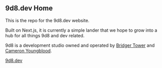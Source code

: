 ## 9d8.dev Home

This is the repo for the 9d8.dev website. 

Built on Next.js, it is currently a simple lander that we hope to grow into a hub for all things 9d8 and dev related.

9d8 is a development studio owned and operated by [Bridger Tower](https://github.com/brijr) and [Cameron Youngblood](https://github.com/youngbloodcyb).

[9d8.dev](https://9d8.dev)
